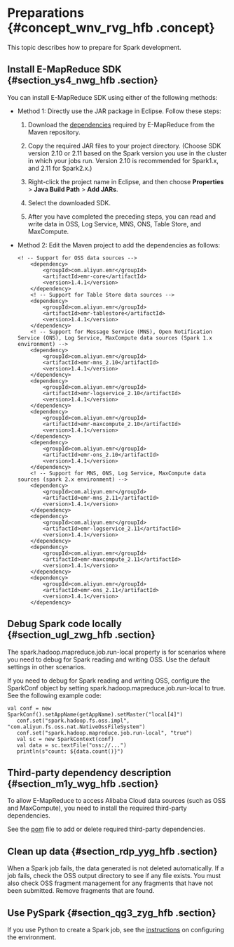 # Preparations {#concept_wnv_rvg_hfb .concept}

This topic describes how to prepare for Spark development.

## Install E-MapReduce SDK {#section_ys4_nwg_hfb .section}

You can install E-MapReduce SDK using either of the following methods:

-   Method 1: Directly use the JAR package in Eclipse. Follow these steps:
    1.  Download the [dependencies](http://mvnrepository.com/search?q=com.aliyun.emr) required by E-MapReduce from the Maven repository.

    2.  Copy the required JAR files to your project directory. \(Choose SDK version 2.10 or 2.11 based on the Spark version you use in the cluster in which your jobs run. Version 2.10 is recommended for Spark1.x, and 2.11 for Spark2.x.\)

    3.  Right-click the project name in Eclipse, and then choose **Properties** \> **Java Build Path** \> **Add JARs**.

    4.  Select the downloaded SDK.

    5.  After you have completed the preceding steps, you can read and write data in OSS, Log Service, MNS, ONS, Table Store, and MaxCompute.

-   Method 2: Edit the Maven project to add the dependencies as follows:

    ```
    <! -- Support for OSS data sources -->
        <dependency>
            <groupId>com.aliyun.emr</groupId>
            <artifactId>emr-core</artifactId>
            <version>1.4.1</version>
        </dependency>
        <! -- Support for Table Store data sources -->
        <dependency>
            <groupId>com.aliyun.emr</groupId>
            <artifactId>emr-tablestore</artifactId>
            <version>1.4.1</version>
        </dependency>
        <! -- Support for Message Service (MNS), Open Notification Service (ONS), Log Service, MaxCompute data sources (Spark 1.x environment) -->
        <dependency>
            <groupId>com.aliyun.emr</groupId>
            <artifactId>emr-mns_2.10</artifactId>
            <version>1.4.1</version>
        </dependency>
        <dependency>
            <groupId>com.aliyun.emr</groupId>
            <artifactId>emr-logservice_2.10</artifactId>
            <version>1.4.1</version>
        </dependency>
        <dependency>
            <groupId>com.aliyun.emr</groupId>
            <artifactId>emr-maxcompute_2.10</artifactId>
            <version>1.4.1</version>
        </dependency>
        <dependency>
            <groupId>com.aliyun.emr</groupId>
            <artifactId>emr-ons_2.10</artifactId>
            <version>1.4.1</version>
        </dependency>
        <! -- Support for MNS, ONS, Log Service, MaxCompute data sources (spark 2.x environment) -->
        <dependency>
            <groupId>com.aliyun.emr</groupId>
            <artifactId>emr-mns_2.11</artifactId>
            <version>1.4.1</version>
        </dependency>
        <dependency>
            <groupId>com.aliyun.emr</groupId>
            <artifactId>emr-logservice_2.11</artifactId>
            <version>1.4.1</version>
        </dependency>
        <dependency>
            <groupId>com.aliyun.emr</groupId>
            <artifactId>emr-maxcompute_2.11</artifactId>
            <version>1.4.1</version>
        </dependency>
        <dependency>
            <groupId>com.aliyun.emr</groupId>
            <artifactId>emr-ons_2.11</artifactId>
            <version>1.4.1</version>
        </dependency>
    ```


## Debug Spark code locally {#section_ugl_zwg_hfb .section}

The spark.hadoop.mapreduce.job.run-local property is for scenarios where you need to debug for Spark reading and writing OSS. Use the default settings in other scenarios.

If you need to debug for Spark reading and writing OSS, configure the SparkConf object by setting spark.hadoop.mapreduce.job.run-local to true. See the following example code:

```
val conf = new SparkConf().setAppName(getAppName).setMaster("local[4]")
   conf.set("spark.hadoop.fs.oss.impl", "com.aliyun.fs.oss.nat.NativeOssFileSystem")
   conf.set("spark.hadoop.mapreduce.job.run-local", "true")
   val sc = new SparkContext(conf) 
   val data = sc.textFile("oss://...")
   println(s"count: ${data.count()}")
```

## Third-party dependency description {#section_m1y_wyg_hfb .section}

To allow E-MapReduce to access Alibaba Cloud data sources \(such as OSS and MaxCompute\), you need to install the required third-party dependencies.

See the [pom](https://github.com/aliyun/aliyun-emapreduce-demo/blob/master/pom.xml) file to add or delete required third-party dependencies.

## Clean up data {#section_rdp_yyg_hfb .section}

When a Spark job fails, the data generated is not deleted automatically. If a job fails, check the OSS output directory to see if any file exists. You must also check OSS fragment management for any fragments that have not been submitted. Remove fragments that are found.

## Use PySpark {#section_qg3_zyg_hfb .section}

If you use Python to create a Spark job, see the [instructions](https://github.com/aliyun/aliyun-emapreduce-sdk/blob/master/docs/how_to_run_spark_with_python_sdk.md) on configuring the environment.

